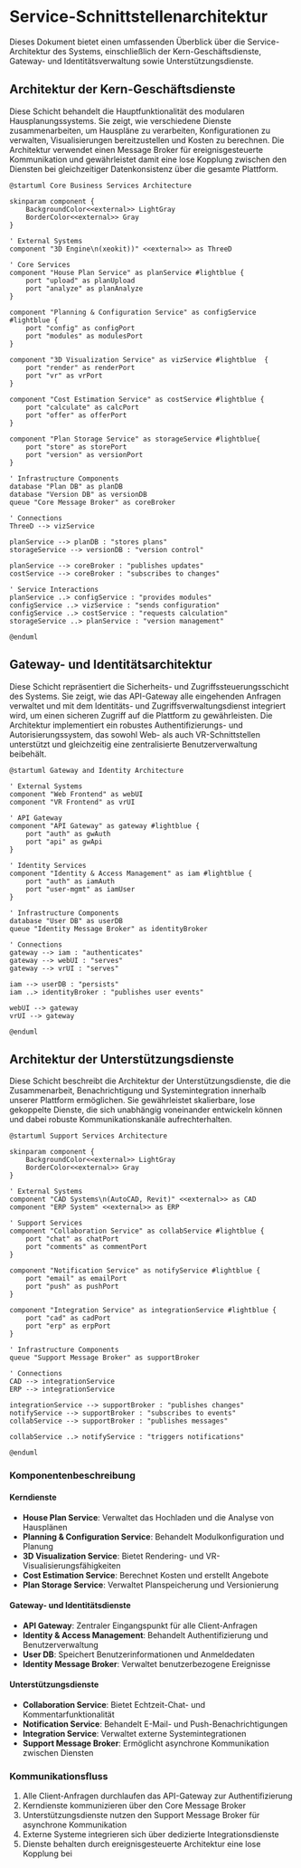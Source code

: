 # Service-Schnittstellenarchitektur

Dieses Dokument bietet einen umfassenden Überblick über die Service-Architektur des Systems, einschließlich der Kern-Geschäftsdienste, Gateway- und Identitätsverwaltung sowie Unterstützungsdienste.

## Architektur der Kern-Geschäftsdienste

Diese Schicht behandelt die Hauptfunktionalität des modularen Hausplanungssystems. Sie zeigt, wie verschiedene Dienste zusammenarbeiten, um Hauspläne zu verarbeiten, Konfigurationen zu verwalten, Visualisierungen bereitzustellen und Kosten zu berechnen. Die Architektur verwendet einen Message Broker für ereignisgesteuerte Kommunikation und gewährleistet damit eine lose Kopplung zwischen den Diensten bei gleichzeitiger Datenkonsistenz über die gesamte Plattform.

```plantuml
@startuml Core Business Services Architecture

skinparam component {
    BackgroundColor<<external>> LightGray
    BorderColor<<external>> Gray
}

' External Systems
component "3D Engine\n(xeokit))" <<external>> as ThreeD

' Core Services
component "House Plan Service" as planService #lightblue {
    port "upload" as planUpload
    port "analyze" as planAnalyze
}

component "Planning & Configuration Service" as configService #lightblue {
    port "config" as configPort
    port "modules" as modulesPort
}

component "3D Visualization Service" as vizService #lightblue  {
    port "render" as renderPort
    port "vr" as vrPort
}

component "Cost Estimation Service" as costService #lightblue {
    port "calculate" as calcPort
    port "offer" as offerPort
}

component "Plan Storage Service" as storageService #lightblue{
    port "store" as storePort
    port "version" as versionPort
}

' Infrastructure Components
database "Plan DB" as planDB
database "Version DB" as versionDB
queue "Core Message Broker" as coreBroker

' Connections
ThreeD --> vizService

planService --> planDB : "stores plans"
storageService --> versionDB : "version control"

planService --> coreBroker : "publishes updates"
costService --> coreBroker : "subscribes to changes"

' Service Interactions
planService ..> configService : "provides modules"
configService ..> vizService : "sends configuration"
configService ..> costService : "requests calculation"
storageService ..> planService : "version management"

@enduml
```

## Gateway- und Identitätsarchitektur

Diese Schicht repräsentiert die Sicherheits- und Zugriffssteuerungsschicht des Systems. Sie zeigt, wie das API-Gateway alle eingehenden Anfragen verwaltet und mit dem Identitäts- und Zugriffsverwaltungsdienst integriert wird, um einen sicheren Zugriff auf die Plattform zu gewährleisten. Die Architektur implementiert ein robustes Authentifizierungs- und Autorisierungssystem, das sowohl Web- als auch VR-Schnittstellen unterstützt und gleichzeitig eine zentralisierte Benutzerverwaltung beibehält.

```plantuml
@startuml Gateway and Identity Architecture

' External Systems
component "Web Frontend" as webUI
component "VR Frontend" as vrUI

' API Gateway
component "API Gateway" as gateway #lightblue {
    port "auth" as gwAuth
    port "api" as gwApi
}

' Identity Services
component "Identity & Access Management" as iam #lightblue {
    port "auth" as iamAuth
    port "user-mgmt" as iamUser
}

' Infrastructure Components
database "User DB" as userDB
queue "Identity Message Broker" as identityBroker

' Connections
gateway --> iam : "authenticates"
gateway --> webUI : "serves"
gateway --> vrUI : "serves"

iam --> userDB : "persists"
iam ..> identityBroker : "publishes user events"

webUI --> gateway
vrUI --> gateway

@enduml
```

## Architektur der Unterstützungsdienste

Diese Schicht beschreibt die Architektur der Unterstützungsdienste, die die Zusammenarbeit, Benachrichtigung und Systemintegration innerhalb unserer Plattform ermöglichen. Sie gewährleistet skalierbare, lose gekoppelte Dienste, die sich unabhängig voneinander entwickeln können und dabei robuste Kommunikationskanäle aufrechterhalten.

```plantuml
@startuml Support Services Architecture

skinparam component {
    BackgroundColor<<external>> LightGray
    BorderColor<<external>> Gray
}

' External Systems
component "CAD Systems\n(AutoCAD, Revit)" <<external>> as CAD
component "ERP System" <<external>> as ERP

' Support Services
component "Collaboration Service" as collabService #lightblue {
    port "chat" as chatPort
    port "comments" as commentPort
}

component "Notification Service" as notifyService #lightblue {
    port "email" as emailPort
    port "push" as pushPort
}

component "Integration Service" as integrationService #lightblue {
    port "cad" as cadPort
    port "erp" as erpPort
}

' Infrastructure Components
queue "Support Message Broker" as supportBroker

' Connections
CAD --> integrationService
ERP --> integrationService

integrationService --> supportBroker : "publishes changes"
notifyService --> supportBroker : "subscribes to events"
collabService --> supportBroker : "publishes messages"

collabService ..> notifyService : "triggers notifications"

@enduml
```

### Komponentenbeschreibung

#### Kerndienste
- **House Plan Service**: Verwaltet das Hochladen und die Analyse von Hausplänen
- **Planning & Configuration Service**: Behandelt Modulkonfiguration und Planung
- **3D Visualization Service**: Bietet Rendering- und VR-Visualisierungsfähigkeiten
- **Cost Estimation Service**: Berechnet Kosten und erstellt Angebote
- **Plan Storage Service**: Verwaltet Planspeicherung und Versionierung

#### Gateway- und Identitätsdienste
- **API Gateway**: Zentraler Eingangspunkt für alle Client-Anfragen
- **Identity & Access Management**: Behandelt Authentifizierung und Benutzerverwaltung
- **User DB**: Speichert Benutzerinformationen und Anmeldedaten
- **Identity Message Broker**: Verwaltet benutzerbezogene Ereignisse

#### Unterstützungsdienste
- **Collaboration Service**: Bietet Echtzeit-Chat- und Kommentarfunktionalität
- **Notification Service**: Behandelt E-Mail- und Push-Benachrichtigungen
- **Integration Service**: Verwaltet externe Systemintegrationen
- **Support Message Broker**: Ermöglicht asynchrone Kommunikation zwischen Diensten

### Kommunikationsfluss
1. Alle Client-Anfragen durchlaufen das API-Gateway zur Authentifizierung
2. Kerndienste kommunizieren über den Core Message Broker
3. Unterstützungsdienste nutzen den Support Message Broker für asynchrone Kommunikation
4. Externe Systeme integrieren sich über dedizierte Integrationsdienste
5. Dienste behalten durch ereignisgesteuerte Architektur eine lose Kopplung bei
